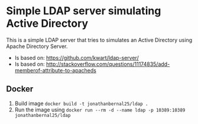 # Simple LDAP server simulating Active Directory

This is a simple LDAP server that tries to simulates an Active Directory using Apache Directory Server.

* Is based on: https://github.com/kwart/ldap-server/ 
* Is based on: http://stackoverflow.com/questions/11174835/add-memberof-attribute-to-apacheds 


## Docker

1. Build image `docker build -t jonathanbernal25/ldap .`
2. Run the image using `docker run --rm -d --name ldap -p 10389:10389 jonathanbernal25/ldap`


